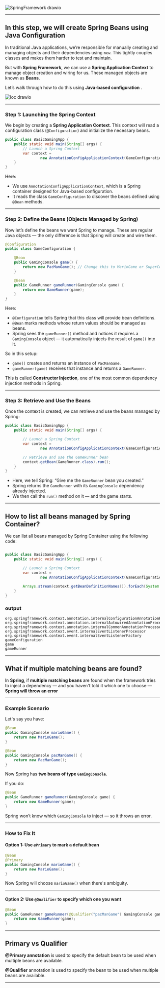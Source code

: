 ![SpringFramework drawio](https://github.com/user-attachments/assets/4eb93857-5da1-45f1-8aec-dd65b018d995)

---

## In this step, we will create Spring Beans using Java Configuration

In traditional Java applications, we’re responsible for manually creating and managing objects and their dependencies using `new`. This tightly couples classes and makes them harder to test and maintain.

But with **Spring Framework**, we can use a **Spring Application Context** to manage object creation and wiring for us. These managed objects are known as **Beans**.

Let’s walk through how to do this using **Java-based configuration** .

![loc drawio](https://github.com/user-attachments/assets/32b6b24b-6a5d-4ad5-b514-6c91efa21ddd)

---

### Step 1: Launching the Spring Context

We begin by creating a **Spring Application Context**. This context will read a configuration class (`@Configuration`) and initialize the necessary beans.


```java
public class BasicGamingApp {
    public static void main(String[] args) {
        // Launch a Spring Context
        var context =
                new AnnotationConfigApplicationContext(GameConfiguration.class);
    }
}
```

Here:

* We use `AnnotationConfigApplicationContext`, which is a Spring container designed for Java-based configuration.
* It reads the class `GameConfiguration` to discover the beans defined using `@Bean` methods.

---

### Step 2: Define the Beans (Objects Managed by Spring)

Now let’s define the beans we want Spring to manage. These are regular Java objects — the only difference is that Spring will create and wire them.

```java
@Configuration
public class GameConfiguration {

    @Bean
    public GamingConsole game() {
        return new PacManGame(); // Change this to MarioGame or SuperContraGame easily
    }

    @Bean
    public GameRunner gameRunner(GamingConsole game) {
        return new GameRunner(game);
    }
}
```
Here:

* `@Configuration` tells Spring that this class will provide bean definitions.
* `@Bean` marks methods whose return values should be managed as beans.
* Spring sees the `gameRunner()` method and notices it requires a `GamingConsole` object — it automatically injects the result of `game()` into it.

So in this setup:

* `game()` creates and returns an instance of `PacManGame`.
* `gameRunner(game)` receives that instance and returns a `GameRunner`.

This is called **Constructor Injection**, one of the most common dependency injection methods in Spring.

---

### Step 3: Retrieve and Use the Beans

Once the context is created, we can retrieve and use the beans managed by Spring:

```java
public class BasicGamingApp {
    public static void main(String[] args) {

        // Launch a Spring Context
        var context =
                new AnnotationConfigApplicationContext(GameConfiguration.class);

        // Retrieve and use the GameRunner bean
        context.getBean(GameRunner.class).run();
    }
}
```

* Here, we tell Spring: “Give me the `GameRunner` bean you created.”
* Spring returns the `GameRunner` with its `GamingConsole` dependency already injected.
* We then call the `run()` method on it — and the game starts.

---

## How to list all beans managed by Spring Container?

We can list all beans managed by Spring Container using the following code:

``` java

public class BasicGamingApp {
    public static void main(String[] args) {

        // Launch a Spring Context
        var context =
                new AnnotationConfigApplicationContext(GameConfiguration.class);
   
        Arrays.stream(context.getBeanDefinitionNames()).forEach(System.out::println);
    }
}

```
### output
    org.springframework.context.annotation.internalConfigurationAnnotationProcessor
    org.springframework.context.annotation.internalAutowiredAnnotationProcessor
    org.springframework.context.annotation.internalCommonAnnotationProcessor
    org.springframework.context.event.internalEventListenerProcessor
    org.springframework.context.event.internalEventListenerFactory
    gameConfiguration
    game
    gameRunner

--- 

## What if multiple matching beans are found?


In **Spring**, if **multiple matching beans** are found when the framework tries to inject a dependency — and you haven't told it which one to choose — **Spring will throw an error**

---

### Example Scenario

Let's say you have:

```java
@Bean
public GamingConsole marioGame() {
    return new MarioGame();
}

@Bean
public GamingConsole pacManGame() {
    return new PacManGame();
}
```

Now Spring has **two beans of type `GamingConsole`**.

If you do:

```java
@Bean
public GameRunner gameRunner(GamingConsole game) {
    return new GameRunner(game);
}
```

Spring won’t know which `GamingConsole` to inject — so it throws an error.

---

### How to Fix It

#### Option 1: Use `@Primary` to mark a default bean

```java
@Bean
@Primary
public GamingConsole marioGame() {
    return new MarioGame();
}
```

Now Spring will choose `marioGame()` when there's ambiguity.

---

#### Option 2: Use `@Qualifier` to specify which one you want

```java
@Bean
public GameRunner gameRunner(@Qualifier("pacManGame") GamingConsole game) {
    return new GameRunner(game);
}
```

---

## Primary vs Qualifier

**@Primary annotation** is used to specify the default bean to be used when multiple beans are available.

**@Qualifier** annotation is used to specify the bean to be used when multiple beans are available.


---
